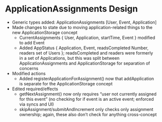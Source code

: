 # ApplicationAssignments Design

- Generic types added: ApplicationAssignments [User, Event, Application]
- Made changes to state due to moving application-related things to the new ApplicationStorage concept
  - CurrentAssignments { User, Application, startTime, Event } modified to add Event
  - Added AppStatus { Application, Event, readsCompleted Number, readers set of Users }; readsCompleted and readers were formerly in a set of Applications, but this was split between ApplicationAssignments and ApplicationStorage for separation of concerns
- Modified actions
  - Added registerApplicationForAssignment() now that addApplication is separate for the ApplicationStorage concept
- Edited required/effects
  - getNextAssignment() now only requires “user not currently assigned for this event” (no checking for if event is an active event; enforced via syncs and UI)
  - skipAssignment/submitAndIncrement only checks only assignment ownership; again, these also don’t check for anything cross-concept
